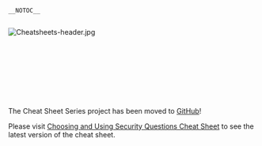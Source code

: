 `__NOTOC__`

<div style="width:100%;height:160px;border:0,margin:0;overflow: hidden;">

![Cheatsheets-header.jpg](Cheatsheets-header.jpg
"Cheatsheets-header.jpg")

</div>

The Cheat Sheet Series project has been moved to
[GitHub](https://github.com/OWASP/CheatSheetSeries)\!

Please visit [Choosing and Using Security Questions Cheat
Sheet](https://github.com/OWASP/CheatSheetSeries/blob/master/cheatsheets/Choosing_and_Using_Security_Questions_Cheat_Sheet.md)
to see the latest version of the cheat sheet.